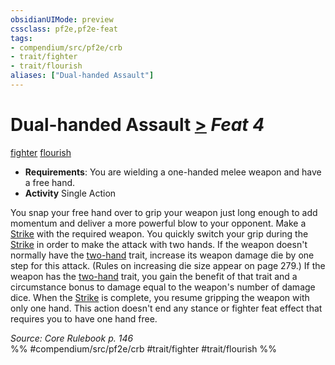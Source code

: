 ```yaml
---
obsidianUIMode: preview
cssclass: pf2e,pf2e-feat
tags:
- compendium/src/pf2e/crb
- trait/fighter
- trait/flourish
aliases: ["Dual-handed Assault"]
---
```

# Dual-handed Assault  [>](rules/core-rulebook/chapter-9-playing-the-game.md#Actions "Single Action") *Feat 4*  
[fighter](rules/traits/fighter.md "Fighter Class Trait")  [flourish](rules/traits/flourish.md "Flourish Combat Trait")  

- **Requirements**: You are wielding a one-handed melee weapon and have a free hand.
- **Activity** Single Action

You snap your free hand over to grip your weapon just long enough to add momentum and deliver a more powerful blow to your opponent. Make a [Strike](rules/actions/strike.md) with the required weapon. You quickly switch your grip during the [Strike](rules/actions/strike.md) in order to make the attack with two hands. If the weapon doesn't normally have the [two-hand](rules/traits/two-hand.md "Two-Hand Weapon Trait") trait, increase its weapon damage die by one step for this attack. (Rules on increasing die size appear on page 279.) If the weapon has the [two-hand](rules/traits/two-hand.md "Two-Hand Weapon Trait") trait, you gain the benefit of that trait and a circumstance bonus to damage equal to the weapon's number of damage dice. When the [Strike](rules/actions/strike.md) is complete, you resume gripping the weapon with only one hand. This action doesn't end any stance or fighter feat effect that requires you to have one hand free.

*Source: Core Rulebook p. 146*  
%% #compendium/src/pf2e/crb #trait/fighter #trait/flourish %%